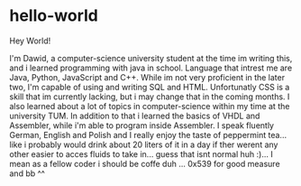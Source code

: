 # hello-world

Hey World!

I'm Dawid, a computer-science university student at the time im writing this, and i learned programming with java in school.
Language that intrest me are Java, Python, JavaScript and C++.
While im not very proficient in the later two, I'm capable of using and writing SQL and HTML.
Unfortunatly CSS is a skill that im currently lacking, but i may change that in the coming months.
I also learned about a lot of topics in computer-science within my time at the university TUM.
In addition to that i learned the basics of VHDL and Assembler, while i'm able to program inside Assembler.
I speak fluently German, English and Polish and I really enjoy the taste of peppermint tea... like i probably would drink about 20 liters of it in a day if ther werent any other easier to acces fluids to take in... guess that isnt normal huh :)... I mean as a fellow coder i should be coffe duh ... 0x539 for good measure and bb ^^


